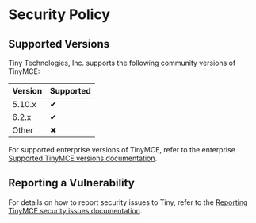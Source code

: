 # Security Policy

## Supported Versions

Tiny Technologies, Inc. supports the following community versions of TinyMCE:

| Version | Supported                      |
|---------| ------------------------------ |
| 5.10.x  | &#10004;                       |
| 6.2.x   | &#10004;                       |
| Other   | &#10006;                       |

For supported enterprise versions of TinyMCE, refer to the enterprise [Supported TinyMCE versions documentation](https://www.tiny.cloud/docs/tinymce/6/support/#supportedversionsandplatforms).

## Reporting a Vulnerability

For details on how to report security issues to Tiny, refer to the [Reporting TinyMCE security issues documentation](https://www.tiny.cloud/docs/tinymce/6/security/#reportingtinymcesecurityissues).
